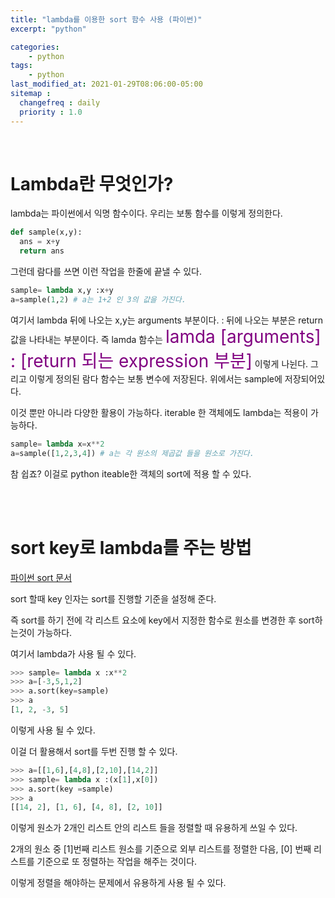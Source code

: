 ```yaml
---
title: "lambda를 이용한 sort 함수 사용 (파이썬)"
excerpt: "python"

categories:
    - python
tags:
    - python
last_modified_at: 2021-01-29T08:06:00-05:00
sitemap :
  changefreq : daily
  priority : 1.0
---
```

<br>

# Lambda란 무엇인가?

lambda는 파이썬에서 익명 함수이다.
우리는 보통 함수를 이렇게 정의한다.

```python
def sample(x,y):
  ans = x+y
  return ans
```
그런데 람다를 쓰면 이런 작업을 한줄에 끝낼 수 있다.

```python
sample= lambda x,y :x+y
a=sample(1,2) # a는 1+2 인 3의 값을 가진다.
```
여기서 lambda 뒤에 나오는 x,y는 arguments 부분이다. : 뒤에 나오는 부분은 return 값을 나타내는 부분이다.
즉 lamda 함수는
<span style="color:purple; font-size:2em">lamda [arguments] : [return 되는 expression 부분]</span>
이렇게 나뉜다.
그리고 이렇게 정의된 람다 함수는 보통 변수에 저장된다. 위에서는 sample에 저장되어있다.


이것 뿐만 아니라 다양한 활용이 가능하다.
iterable 한 객체에도 lambda는 적용이 가능하다.

```python
sample= lambda x=x**2
a=sample([1,2,3,4]) # a는 각 원소의 제곱값 들을 원소로 가진다.
```

참 쉽죠? 이걸로 python iteable한 객체의 sort에 적용 할 수 있다.

<br>
<br>

# sort key로 lambda를 주는 방법

[파이썬 sort 문서](https://docs.python.org/ko/3/howto/sorting.html#sortinghowto)


sort 할때 key 인자는 sort를 진행할 기준을 설정해 준다.

즉 sort를 하기 전에 각 리스트 요소에 key에서 지정한 함수로 원소를 변경한 후 sort하는것이 가능하다.

여기서 lambda가 사용 될 수 있다.

```python
>>> sample= lambda x :x**2
>>> a=[-3,5,1,2]
>>> a.sort(key=sample)
>>> a
[1, 2, -3, 5]
```
이렇게 사용 될 수 있다.

이걸 더 활용해서 sort를 두번 진행 할 수 있다.

```python
>>> a=[[1,6],[4,8],[2,10],[14,2]]
>>> sample= lambda x :(x[1],x[0])
>>> a.sort(key =sample)
>>> a
[[14, 2], [1, 6], [4, 8], [2, 10]]
```
이렇게 원소가 2개인 리스트 안의 리스트 들을 정렬할 때 유용하게 쓰일 수 있다.

2개의 원소 중 [1]번째 리스트 원소를 기준으로 외부 리스트를 정렬한 다음, [0] 번째 리스트를 기준으로 또 정렬하는 작업을 해주는 것이다.

이렇게 정렬을 해야하는 문제에서 유용하게 사용 될 수 있다.

